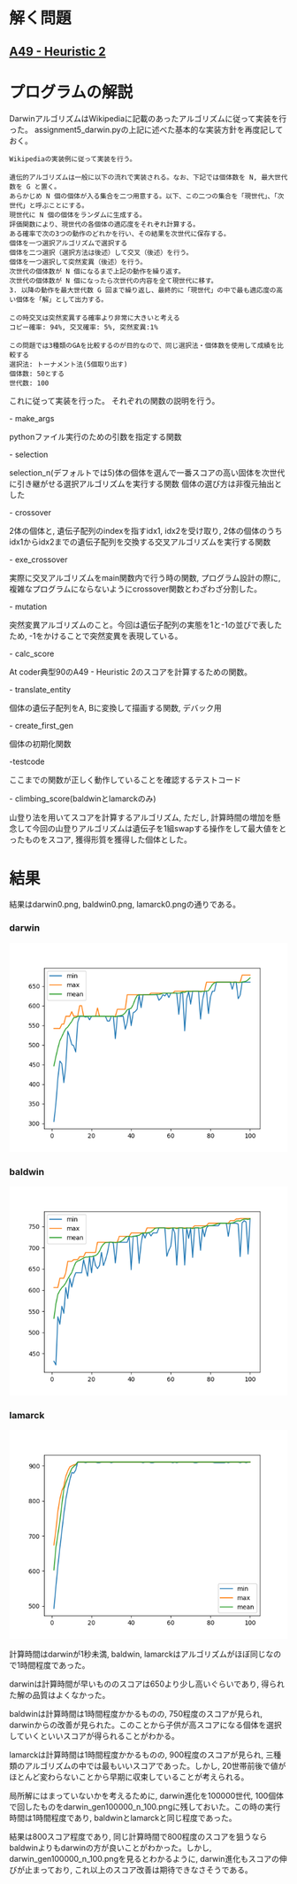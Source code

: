 <h1>解く問題</h1>
<h2><a href="https://atcoder.jp/contests/tessoku-book/tasks/tessoku_book_aw">A49 - Heuristic 2</a></h2>

# プログラムの解説
DarwinアルゴリズムはWikipediaに記載のあったアルゴリズムに従って実装を行った。
assignment5_darwin.pyの上記に述べた基本的な実装方針を再度記しておく。

```
Wikipediaの実装例に従って実装を行う。

遺伝的アルゴリズムは一般に以下の流れで実装される。なお、下記では個体数を N, 最大世代数を G と置く。
あらかじめ N 個の個体が入る集合を二つ用意する。以下、この二つの集合を「現世代」、「次世代」と呼ぶことにする。
現世代に N 個の個体をランダムに生成する。
評価関数により、現世代の各個体の適応度をそれぞれ計算する。
ある確率で次の3つの動作のどれかを行い、その結果を次世代に保存する。
個体を一つ選択アルゴリズムで選択する
個体を二つ選択（選択方法は後述）して交叉（後述）を行う。
個体を一つ選択して突然変異（後述）を行う。
次世代の個体数が N 個になるまで上記の動作を繰り返す。
次世代の個体数が N 個になったら次世代の内容を全て現世代に移す。
3. 以降の動作を最大世代数 G 回まで繰り返し、最終的に「現世代」の中で最も適応度の高い個体を「解」として出力する。

この時交叉は突然変異する確率より非常に大きいと考える
コピー確率: 94%, 交叉確率: 5%, 突然変異:1%

この問題では3種類のGAを比較するのが目的なので、同じ選択法・個体数を使用して成績を比較する
選択法: トーナメント法(5個取り出す)
個体数: 50とする
世代数: 100
```

これに従って実装を行った。
それぞれの関数の説明を行う。
<p>
- make_args
</p>
<p>
pythonファイル実行のための引数を指定する関数
</p>
<p>
- selection
</p>
<p>
selection_n(デフォルトでは5)体の個体を選んで一番スコアの高い固体を次世代に引き継がせる選択アルゴリズムを実行する関数
個体の選び方は非復元抽出とした
</p>
<p>
- crossover
</p>
<p>
2体の個体と, 遺伝子配列のindexを指すidx1, idx2を受け取り, 2体の個体のうちidx1からidx2までの遺伝子配列を交換する交叉アルゴリズムを実行する関数
</p>
<p>
- exe_crossover
</p>
<p>
実際に交叉アルゴリズムをmain関数内で行う時の関数, プログラム設計の際に, 複雑なプログラムにならないようにcrossover関数とわざわざ分割した。
</p>
<p>
- mutation
</p>
<p>
突然変異アルゴリズムのこと。今回は遺伝子配列の実態を1と-1の並びで表したため, -1をかけることで突然変異を表現している。
</p>
<p>
- calc_score
</p>
<p>
At coder典型90のA49 - Heuristic 2のスコアを計算するための関数。
</p>
<p>
- translate_entity
</p>
<p>
個体の遺伝子配列をA, Bに変換して描画する関数, デバック用
</p>
<p>
- create_first_gen
</p>
<p>
個体の初期化関数
</p>
<p>
-testcode
</p>
<p>
ここまでの関数が正しく動作していることを確認するテストコード
</p>
<p>
- climbing_score(baldwinとlamarckのみ)
</p>
<p>
山登り法を用いてスコアを計算するアルゴリズム, ただし, 計算時間の増加を懸念して今回の山登りアルゴリズムは遺伝子を1組swapする操作をして最大値をとったものをスコア, 獲得形質を獲得した個体とした。
</p>

# 結果
<p>
結果はdarwin0.png, baldwin0.png, lamarck0.pngの通りである。
</p>

### darwin

<img src = "darwin0.png">

### baldwin

<img src = "baldwin0.png">

### lamarck

<img src = "lamarck0.png">
<p>
計算時間はdarwinが1秒未満, baldwin, lamarckはアルゴリズムがほぼ同じなので1時間程度であった。
</p>
<p>
darwinは計算時間が早いもののスコアは650より少し高いぐらいであり, 得られた解の品質はよくなかった。
</p>
<p>
baldwinは計算時間は1時間程度かかるものの, 750程度のスコアが見られ, darwinからの改善が見られた。このことから子供が高スコアになる個体を選択していくといいスコアが得られることがわかる。
</p>
<p>
lamarckは計算時間は1時間程度かかるものの, 900程度のスコアが見られ, 三種類のアルゴリズムの中では最もいいスコアであった。しかし, 20世帯前後で値がほとんど変わらないことから早期に収束していることが考えられる。
</p>
<p>
局所解にはまっていないかを考えるために, darwin進化を100000世代, 100個体で回したものをdarwin_gen100000_n_100.pngに残しておいた。この時の実行時間は1時間程度であり, baldwinとlamarckと同じ程度であった。
</p>
<p>
結果は800スコア程度であり, 同じ計算時間で800程度のスコアを狙うならbaldwinよりもdarwinの方が良いことがわかった。しかし, darwin_gen100000_n_100.pngを見るとわかるように, darwin進化もスコアの伸びが止まっており, これ以上のスコア改善は期待できなさそうである。
</p>